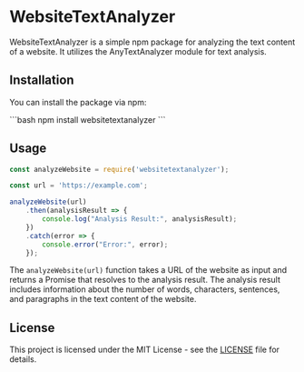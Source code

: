 # WebsiteTextAnalyzer

WebsiteTextAnalyzer is a simple npm package for analyzing the text content of a website. It utilizes the AnyTextAnalyzer module for text analysis.

## Installation

You can install the package via npm:

\`\`\`bash
npm install websitetextanalyzer
\`\`\`

## Usage

```javascript
const analyzeWebsite = require('websitetextanalyzer');

const url = 'https://example.com';

analyzeWebsite(url)
    .then(analysisResult => {
        console.log("Analysis Result:", analysisResult);
    })
    .catch(error => {
        console.error("Error:", error);
    });
```

The `analyzeWebsite(url)` function takes a URL of the website as input and returns a Promise that resolves to the analysis result. The analysis result includes information about the number of words, characters, sentences, and paragraphs in the text content of the website.

## License

This project is licensed under the MIT License - see the [LICENSE](LICENSE) file for details.
